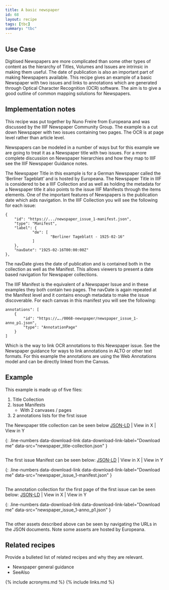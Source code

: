 ```yaml
---
title: A basic newspaper
id: 68
layout: recipe
tags: [tbc]
summary: "tbc"
---
```


## Use Case

Digitised Newspapers are more complicated than some other types of content as the hierarchy of Titles, Volumes and Issues are intrinsic in making them useful. The date of publication is also an important part of making Newspapers available. This recipe gives an example of a basic Newspaper with two issues and links to annotations which are generated through Optical Character Recognition (OCR) software. The aim is to give a good outline of common mapping solutions for Newspapers. 

## Implementation notes

This recipe was put together by Nuno Freire from Europeana and was discussed by the IIIF Newspaper Community Group. The example is a cut down Newspaper with two issues containing two pages. The OCR is at page level rather than article level. 

Newspapers can be modeled in a number of ways but for this example we are going to treat it as a Newspaper title with two issues. For a more complete discussion on Newspaper hierarchies and how they map to IIIF see the IIIF Newspaper Guidance notes. 

The Newspaper Title in this example is for a German Newspaper called the ‘Berliner Tageblatt’ and is hosted by Europeana. The Newspaper Title in IIIF is considered to be a IIIF Collection and as well as holding the metadata for a Newspaper title it also points to the issue IIIF Manifests through the items elements. One of the important features of Newspapers is the publication date which aids navigation. In the IIIF Collection you will see the following for each issue:
```
{
    "id": "https://.../newspaper_issue_1-manifest.json",
    "type": "Manifest",
    "label": {
            "de": [
                    "Berliner Tageblatt - 1925-02-16"
            ]
    },
    "navDate": "1925-02-16T00:00:00Z"
}, 
```
The navDate gives the date of publication and is contained both in the collection as well as the Manifest. This allows viewers to present a date based navigation for Newspaper collections. 

The IIIF Manifest is the equivalent of a Newspaper Issue and in these examples they both contain two pages. The navDate is again repeated at the Manifest level and it contains enough metadata to make the issue discoverable. For each canvas in this manifest you will see the following:
```
annotations": [
    {
        "id": "https://…./0068-newspaper/newspaper_issue_1-anno_p1.json",
        "type": "AnnotationPage"
    }
]
```

Which is the way to link OCR annotations to this Newspaper issue. See the Newspaper guidance for ways to link annotations in ALTO or other text formats. For this example the annotations are using the Web Annotations model and can be directly linked from the Canvas. 

## Example

This example is made up of five files:
 1. Title Collection
 2. Issue Manifests
    * With 2 canvases / pages
 3. 2 annotations lists for the first issue

The Newspaper title collection can be seen below
[JSON-LD](newspaper_title-collection.json) | View in X | View in Y 

{: .line-numbers data-download-link data-download-link-label="Download me" data-src="newspaper_title-collection.json" }
```json
```

The first issue Manifest can be seen below:
[JSON-LD](newspaper_issue_1-manifest.json) | View in X | View in Y 

{: .line-numbers data-download-link data-download-link-label="Download me" data-src="newspaper_issue_1-manifest.json" }
```json
```

The annotation collection for the first page of the first issue can be seen below:
[JSON-LD](newspaper_issue_1-anno_p1.json) | View in X | View in Y 

{: .line-numbers data-download-link data-download-link-label="Download me" data-src="newspaper_issue_1-anno_p1.json" }
```json
```

The other assets described above can be seen by navigating the URLs in the JSON documents. Note some asserts are hosted by Europeana. 

## Related recipes

Provide a bulleted list of related recipes and why they are relevant.
 * Newspaper general guidance
 * SeeAlso 

{% include acronyms.md %}
{% include links.md %}

